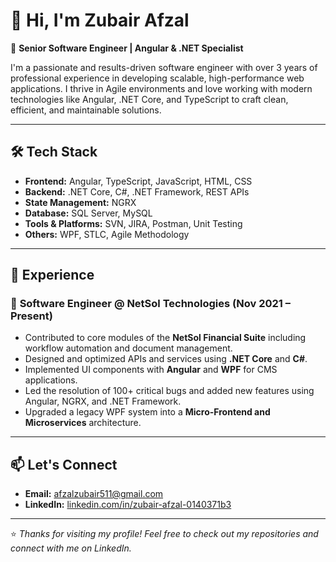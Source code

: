# 👋 Hi, I'm Zubair Afzal

🚀 **Senior Software Engineer | Angular & .NET Specialist**

I'm a passionate and results-driven software engineer with over 3 years of professional experience in developing scalable, high-performance web applications. I thrive in Agile environments and love working with modern technologies like Angular, .NET Core, and TypeScript to craft clean, efficient, and maintainable solutions.

---

## 🛠️ Tech Stack
- **Frontend:** Angular, TypeScript, JavaScript, HTML, CSS
- **Backend:** .NET Core, C#, .NET Framework, REST APIs
- **State Management:** NGRX
- **Database:** SQL Server, MySQL
- **Tools & Platforms:** SVN, JIRA, Postman, Unit Testing
- **Others:** WPF, STLC, Agile Methodology

---

## 💼 Experience
### 🔹 **Software Engineer @ NetSol Technologies** (Nov 2021 – Present)
- Contributed to core modules of the **NetSol Financial Suite** including workflow automation and document management.
- Designed and optimized APIs and services using **.NET Core** and **C#**.
- Implemented UI components with **Angular** and **WPF** for CMS applications.
- Led the resolution of 100+ critical bugs and added new features using Angular, NGRX, and .NET Framework.
- Upgraded a legacy WPF system into a **Micro-Frontend and Microservices** architecture.

---

## 📫 Let's Connect
- **Email:** afzalzubair511@gmail.com  
- **LinkedIn:** [linkedin.com/in/zubair-afzal-0140371b3](https://linkedin.com/in/zubair-afzal-0140371b3)

---

⭐️ _Thanks for visiting my profile! Feel free to check out my repositories and connect with me on LinkedIn._

